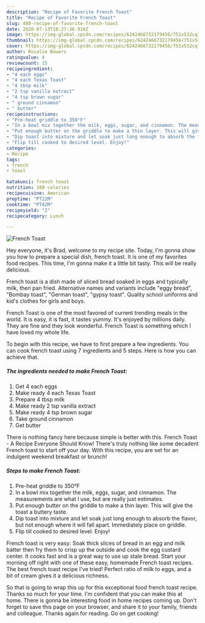 ```yaml
---
description: "Recipe of Favorite French Toast"
title: "Recipe of Favorite French Toast"
slug: 480-recipe-of-favorite-french-toast
date: 2020-07-13T18:27:36.916Z
image: https://img-global.cpcdn.com/recipes/6242466732179456/751x532cq70/french-toast-recipe-main-photo.jpg
thumbnail: https://img-global.cpcdn.com/recipes/6242466732179456/751x532cq70/french-toast-recipe-main-photo.jpg
cover: https://img-global.cpcdn.com/recipes/6242466732179456/751x532cq70/french-toast-recipe-main-photo.jpg
author: Rosalie Bowers
ratingvalue: 4
reviewcount: 15
recipeingredient:
- "4 each eggs"
- "4 each Texas Toast"
- "4 tbsp milk"
- "2 tsp vanilla extract"
- "4 tsp brown sugar"
- " ground cinnamon"
- " butter"
recipeinstructions:
- "Pre-heat griddle to 350°F"
- "In a bowl mix together the milk, eggs, sugar, and cinnamon. The measurements are what I use, but are really just estimates."
- "Put enough butter on the griddle to make a thin layer. This will give the toast a buttery taste."
- "Dip toast into mixture and let soak just long enough to absorb the flavor, but not enough where it will fall apart. Immediately place on griddle."
- "Flip till cooked to desired level. Enjoy!"
categories:
- Recipe
tags:
- french
- toast

katakunci: french toast 
nutrition: 169 calories
recipecuisine: American
preptime: "PT22M"
cooktime: "PT42M"
recipeyield: "2"
recipecategory: Lunch

---
```



![French Toast](https://img-global.cpcdn.com/recipes/6242466732179456/751x532cq70/french-toast-recipe-main-photo.jpg)

Hey everyone, it's Brad, welcome to my recipe site. Today, I'm gonna show you how to prepare a special dish, french toast. It is one of my favorites food recipes. This time, I'm gonna make it a little bit tasty. This will be really delicious.

French toast is a dish made of sliced bread soaked in eggs and typically milk, then pan fried. Alternative names and variants include &#34;eggy bread&#34;, &#34;Bombay toast&#34;, &#34;German toast&#34;, &#34;gypsy toast&#34;. Quality school uniforms and kid&#39;s clothes for girls and boys.

French Toast is one of the most favored of current trending meals in the world. It is easy, it is fast, it tastes yummy. It's enjoyed by millions daily. They are fine and they look wonderful. French Toast is something which I have loved my whole life.


To begin with this recipe, we have to first prepare a few ingredients. You can cook french toast using 7 ingredients and 5 steps. Here is how you can achieve that.

<!--inarticleads1-->

##### The ingredients needed to make French Toast:

1. Get 4 each eggs
1. Make ready 4 each Texas Toast
1. Prepare 4 tbsp milk
1. Make ready 2 tsp vanilla extract
1. Make ready 4 tsp brown sugar
1. Take  ground cinnamon
1. Get  butter


There is nothing fancy here because simple is better with this. French Toast - A Recipe Everyone Should Know! There&#39;s truly nothing like some decadent French toast to start off your day. With this recipe, you are set for an indulgent weekend breakfast or brunch! 

<!--inarticleads2-->

##### Steps to make French Toast:

1. Pre-heat griddle to 350°F
1. In a bowl mix together the milk, eggs, sugar, and cinnamon. The measurements are what I use, but are really just estimates.
1. Put enough butter on the griddle to make a thin layer. This will give the toast a buttery taste.
1. Dip toast into mixture and let soak just long enough to absorb the flavor, but not enough where it will fall apart. Immediately place on griddle.
1. Flip till cooked to desired level. Enjoy!


French toast is very easy: Soak thick slices of bread in an egg and milk batter then fry them to crisp up the outside and cook the egg custard center. It cooks fast and is a great way to use up stale bread. Start your morning off right with one of these easy, homemade French toast recipes. The best french toast recipe I&#39;ve tried! Perfect ratio of milk to eggs, and a bit of cream gives it a delicious richness. 

So that is going to wrap this up for this exceptional food french toast recipe. Thanks so much for your time. I'm confident that you can make this at home. There is gonna be interesting food in home recipes coming up. Don't forget to save this page on your browser, and share it to your family, friends and colleague. Thanks again for reading. Go on get cooking!
